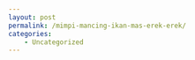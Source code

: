 ```yaml
---
layout: post
permalink: /mimpi-mancing-ikan-mas-erek-erek/
categories:
    - Uncategorized
---
```


